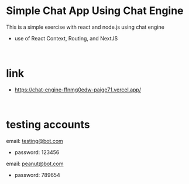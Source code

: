# Simple Chat App Using Chat Engine
This is a simple exercise with react and node.js using chat engine
- use of React Context, Routing, and NextJS
 
 <br />
 
 # link
 - https://chat-engine-ffnmg0edw-paige71.vercel.app/
  
  <br />

# testing accounts

email: testing@bot.com  <br />
- password: 123456  <br />

email: peanut@bot.com  <br />
- password: 789654
